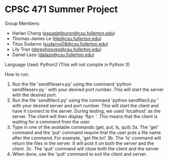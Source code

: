 # CPSC 471 Summer Project
 
 
Group Members:
* Harlan Chang (espadatiburon@csu.fullerton.edu)
* Thomas-James Le (tjle@csu.fullerton.edu)
* Titus Sudarno (sudarno08@csu.fullerton.edu)
* Lily Tran (derpyhooves@csu.fullerton.edu)
* Daniel Lazo (dalazo@csu.fullerton.edu)

Language Used: Python2 (This will not compile in Python 3)

How to run:
1. Run the file 'sendfileserv.py' using the command 'python sendfileserv.py <PORT NUMBER>' with your desired port number. This will start the server with the desired port.
2. Run the file 'sendfilecli.py' using the command 'python sendfilecli.py <SERVER MACHINE> <SERVER PORT>' with your desired server and port number. This will start the client and have it connect to the server. During testing, we used 'localhost' as the server. The client will then display 'ftp> '. This means that the client is waiting for a command from the user. 
3. Type in one of the available commands (get, put, ls, quit)
  3a. The 'get' command and the 'put' command require that the user puts a file name after the command. For example, 'get file.txt'
  3b. The 'ls' command will return the files in the server. It will post it on both the server and the client.
  3c. The 'quit' command will close both the client and the server
4. When done, use the 'quit' command to exit the client and server. 
